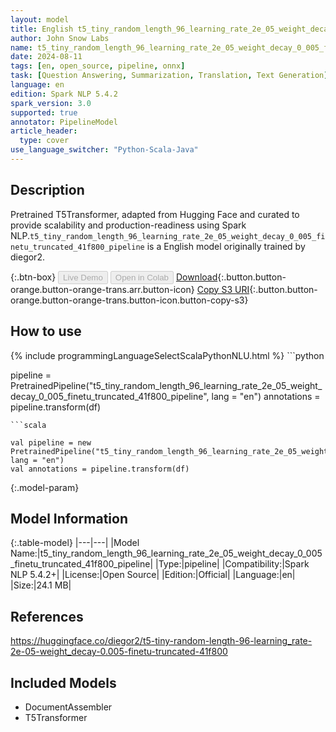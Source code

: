 ```yaml
---
layout: model
title: English t5_tiny_random_length_96_learning_rate_2e_05_weight_decay_0_005_finetu_truncated_41f800_pipeline pipeline T5Transformer from diegor2
author: John Snow Labs
name: t5_tiny_random_length_96_learning_rate_2e_05_weight_decay_0_005_finetu_truncated_41f800_pipeline
date: 2024-08-11
tags: [en, open_source, pipeline, onnx]
task: [Question Answering, Summarization, Translation, Text Generation]
language: en
edition: Spark NLP 5.4.2
spark_version: 3.0
supported: true
annotator: PipelineModel
article_header:
  type: cover
use_language_switcher: "Python-Scala-Java"
---
```


## Description

Pretrained T5Transformer, adapted from Hugging Face and curated to provide scalability and production-readiness using Spark NLP.`t5_tiny_random_length_96_learning_rate_2e_05_weight_decay_0_005_finetu_truncated_41f800_pipeline` is a English model originally trained by diegor2.

{:.btn-box}
<button class="button button-orange" disabled>Live Demo</button>
<button class="button button-orange" disabled>Open in Colab</button>
[Download](https://s3.amazonaws.com/auxdata.johnsnowlabs.com/public/models/t5_tiny_random_length_96_learning_rate_2e_05_weight_decay_0_005_finetu_truncated_41f800_pipeline_en_5.4.2_3.0_1723338798435.zip){:.button.button-orange.button-orange-trans.arr.button-icon}
[Copy S3 URI](s3://auxdata.johnsnowlabs.com/public/models/t5_tiny_random_length_96_learning_rate_2e_05_weight_decay_0_005_finetu_truncated_41f800_pipeline_en_5.4.2_3.0_1723338798435.zip){:.button.button-orange.button-orange-trans.button-icon.button-copy-s3}

## How to use



<div class="tabs-box" markdown="1">
{% include programmingLanguageSelectScalaPythonNLU.html %}
```python

pipeline = PretrainedPipeline("t5_tiny_random_length_96_learning_rate_2e_05_weight_decay_0_005_finetu_truncated_41f800_pipeline", lang = "en")
annotations =  pipeline.transform(df)   

```
```scala

val pipeline = new PretrainedPipeline("t5_tiny_random_length_96_learning_rate_2e_05_weight_decay_0_005_finetu_truncated_41f800_pipeline", lang = "en")
val annotations = pipeline.transform(df)

```
</div>

{:.model-param}
## Model Information

{:.table-model}
|---|---|
|Model Name:|t5_tiny_random_length_96_learning_rate_2e_05_weight_decay_0_005_finetu_truncated_41f800_pipeline|
|Type:|pipeline|
|Compatibility:|Spark NLP 5.4.2+|
|License:|Open Source|
|Edition:|Official|
|Language:|en|
|Size:|24.1 MB|

## References

https://huggingface.co/diegor2/t5-tiny-random-length-96-learning_rate-2e-05-weight_decay-0.005-finetu-truncated-41f800

## Included Models

- DocumentAssembler
- T5Transformer